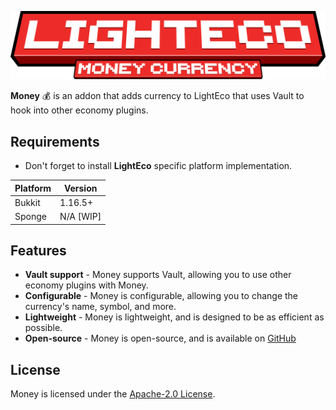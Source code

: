 ![lighteco thumbnail](../.github/assets/lighteco_currency_money.png)

**Money** 💰 is an addon that adds currency to LightEco that uses Vault to hook into other economy plugins.

## Requirements
- Don't forget to install **LightEco** specific platform implementation.

| Platform | Version   |
| -------- |-----------|
| Bukkit   | 1.16.5+   |
| Sponge   | N/A [WIP] |

## Features

- **Vault support** - Money supports Vault, allowing you to use other economy plugins with Money.
- **Configurable** - Money is configurable, allowing you to change the currency's name, symbol, and more.
- **Lightweight** - Money is lightweight, and is designed to be as efficient as possible.
- **Open-source** - Money is open-source, and is available on [GitHub](https://github.com/xHyroM/tree/main/currency-money)

## License

Money is licensed under the [Apache-2.0 License](./LICENSE).